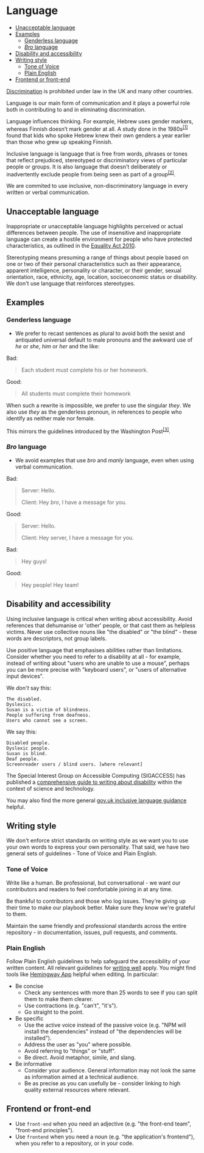 # Language

* [Unacceptable language](#unacceptable-language)
* [Examples](#examples)
    * [Genderless language](#genderless-language)
    * [_Bro_ language](#_bro_-language)
* [Disability and accessibility](#disability-and-accessibility)
* [Writing style](#writing-style)
    * [Tone of Voice](#tone-of-voice)
    * [Plain English](#plain-english)
* [Frontend or front-end](#frontend-or-front-end)


[Discrimination](https://en.wikipedia.org/wiki/Discrimination) is prohibited under law in the UK and many other countries.

Language is our main form of communication and it plays a powerful role both in contributing to and in eliminating discrimination.

Language influences thinking. For example, Hebrew uses gender markers, whereas Finnish doesn’t mark gender at all. A study done in the 1980s<sup>[\[1\]][wiley]</sup> found that kids who spoke Hebrew knew their own genders a year earlier than those who grew up speaking Finnish.

Inclusive language is language that is free from words, phrases or tones that reflect prejudiced, stereotyped or discriminatory views of particular people or groups. It is also language that doesn't deliberately or inadvertently exclude people from being seen as part of a group<sup>[\[2\]][govau]</sup>.

We are commited to use inclusive, non-discriminatory language in every written or verbal communication.


## Unacceptable language

Inappropriate or unacceptable language highlights perceived or actual differences between people. The use of insensitive and inappropriate language can create a hostile environment for people who have protected characteristics, as outlined in the [Equality Act 2010](http://www.legislation.gov.uk/ukpga/2010/15/contents).

Stereotyping means presuming a range of things about people based on one or two of their personal characteristics such as their appearance, apparent intelligence, personality or character, or their gender, sexual orientation, race, ethnicity, age, location, socioeconomic status or disability. We don't use language that reinforces stereotypes.


## Examples

### Genderless language

* We prefer to recast sentences as plural to avoid both the sexist and antiquated universal default to male pronouns and the awkward use of _he_ or _she_, _him_ or _her_ and the like:

Bad:
> Each student must complete his or her homework.

Good:
> All students must complete their homework

When such a rewrite is impossible, we prefer to use the singular _they_. We also use _they_ as the genderless pronoun, in references to people who identify as neither male nor female.

This mirrors the guidelines introduced by the Washington Post<sup>[\[3\]][post]</sup>.


### _Bro_ language

* We avoid examples that use _bro_ and _manly_ language, even when using verbal communication.

Bad:
> Server: Hello.
>
> Client: Hey _bro_, I have a message for you.

Good:
> Server: Hello.
>
> Client: Hey server, I have a message for you.

Bad:
> Hey guys!

Good:
> Hey people!
> Hey team!


## Disability and accessibility

Using inclusive language is critical when writing about accessibility. Avoid references that dehumanise or 'other' people, or that cast them as helpless victims. Never use collective nouns like "the disabled" or "the blind" - these words are descriptors, not group labels.

Use positive language that emphasises abilities rather than limitations. Consider whether you need to refer to a disability at all - for example, instead of writing about "users who are unable to use a mouse", perhaps you can be more precise with "keyboard users", or "users of alternative input devices".

We _don't_ say this:

```
The disabled.
Dyslexics.
Susan is a victim of blindness.
People suffering from deafness.
Users who cannot see a screen.
```

We say this:

```
Disabled people.
Dyslexic people.
Susan is blind.
Deaf people.
Screenreader users / blind users. [where relevant]
```

The Special Interest Group on Accessible Computing (SIGACCESS) has published a [comprehensive guide to writing about disability](http://www.sigaccess.org/welcome-to-sigaccess/resources/accessible-writing-guide/) within the context of science and technology.

You may also find the more general [gov.uk inclusive language guidance](https://www.gov.uk/government/publications/inclusive-communication/inclusive-language-words-to-use-and-avoid-when-writing-about-disability) helpful.


## Writing style

We don't enforce strict standards on writing style as we want you to use your own words to express your own personality. That said, we have two general sets of guidelines - Tone of Voice and Plain English.


### Tone of Voice

Write like a human. Be professional, but conversational - we want our contributors and readers to feel comfortable joining in at any time.

Be thankful to contributors and those who log issues. They're giving up their time to make our playbook better. Make sure they know we're grateful to them.

Maintain the same friendly and professional standards across the entire repository - in documentation, issues, pull requests, and comments.


### Plain English

Follow Plain English guidelines to help safeguard the accessibility of your written content. All relevant guidelines for [writing well][writing-well] apply. You might find tools like [Hemingway App][hemingway] helpful when editing. In particular:

- Be concise  
  - Check any sentences with more than 25 words to see if you can split them to make them clearer.
  - Use contractions (e.g. "can't", "it's").
  - Go straight to the point.
- Be specific
  - Use the active voice instead of the passive voice (e.g. "NPM will install the dependencies" instead of "the dependencies will be installed").
  - Address the user as "you" where possible.
  - Avoid referring to "things" or "stuff".
  - Be direct. Avoid metaphor, simile, and slang.
- Be informative
  - Consider your audience. General information may not look the same as information aimed at a technical audience.
  - Be as precise as you can usefully be - consider linking to high quality external resources where relevant.


## Frontend or front-end

* Use `front-end` when you need an adjective (e.g. "the front-end team", "front-end principles").
* Use `frontend` when you need a noun (e.g. "the application's frontend"), when you refer to a repository, or in your code.


[govau]: https://www.education.tas.gov.au/documentcentre/Documents/Guidelines-for-Inclusive-Language.pdf "Guidelines for Inclusive Language"
[hemingway]: http://www.hemingwayapp.com/
[post]: http://www.poynter.org/2015/the-washington-post-will-allow-singular-they/387542/ "The Washington Post will allow singular ‘they’"
[wiley]: http://onlinelibrary.wiley.com/doi/10.1111/j.1467-1770.1982.tb00973.x/abstract "Language environment and gender identity attainment"
[writing-well]: http://writersdiet.com/?page_id=16
